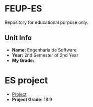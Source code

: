 # FEUP-ES
Repository for educational purpose only.

## Unit Info
- __Name:__ Engenharia de Software
- __Year:__ 2nd Semester of 2nd Year
- __My Grade:__

# ES project
- [Project](project/docs/Enunciado.pdf) 
- __Project Grade:__ 18.9
